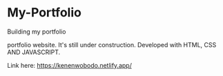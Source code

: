 # My-Portfolio
Building my portfolio

portfolio website. It's  still under construction.
Developed with HTML, CSS AND JAVASCRIPT.

Link here: https://kenenwobodo.netlify.app/
